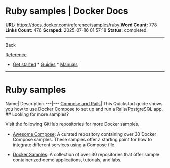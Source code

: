 # Ruby samples | Docker Docs

**URL:** https://docs.docker.com/reference/samples/ruby
**Word Count:** 778
**Links Count:** 476
**Scraped:** 2025-07-16 01:57:18
**Status:** completed

---

Back

[Reference](https://docs.docker.com/reference/)

  * [Get started](https://docs.docker.com/get-started/)   * [Guides](https://docs.docker.com/guides/)   * [Manuals](https://docs.docker.com/manuals/)

* * *

# Ruby samples

Name| Description   ---|---   [Compose and Rails](https://github.com/docker/awesome-compose/tree/master/official-documentation-samples/rails/)| This Quickstart guide shows you how to use Docker Compose to set up and run a Rails/PostgreSQL app.      ## Looking for more samples?

Visit the following GitHub repositories for more Docker samples.

  * [Awesome Compose](https://github.com/docker/awesome-compose): A curated repository containing over 30 Docker Compose samples. These samples offer a starting point for how to integrate different services using a Compose file.

  * [Docker Samples](https://github.com/dockersamples?q=&type=all&language=&sort=stargazers): A collection of over 30 repositories that offer sample containerized demo applications, tutorials, and labs.